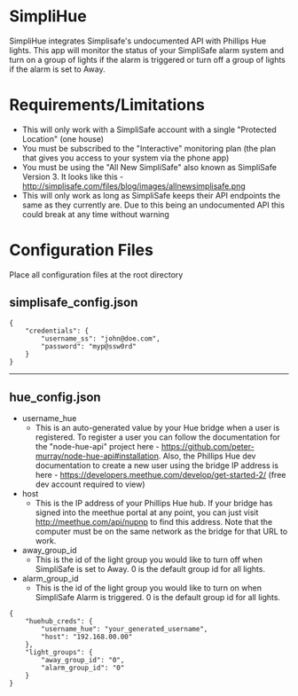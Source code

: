 # SimpliHue
SimpliHue integrates Simplisafe's undocumented API with Phillips Hue lights. This app will monitor the status of your SimpliSafe alarm system and turn on a group of lights if the alarm is triggered or turn off a group of lights if the alarm is set to Away.

# Requirements/Limitations
- This will only work with a SimpliSafe account with a single "Protected Location" (one house)
- You must be subscribed to the "Interactive" monitoring plan (the plan that gives you access to your system via the phone app)
- You must be using the "All New SimpliSafe" also known as SimpliSafe Version 3. It looks like this - http://simplisafe.com/files/blog/images/allnewsimplisafe.png
- This will only work as long as SimpliSafe keeps their API endpoints the same as they currently are. Due to this being an undocumented API this could break at any time without warning

# Configuration Files
Place all configuration files at the root directory
## simplisafe_config.json

```
{
    "credentials": {
        "username_ss": "john@doe.com",
        "password": "myp@ssw0rd"
    }
}
```
____
## hue_config.json
- username_hue
    - This is an auto-generated value by your Hue bridge when a user is registered. To register a user you can follow the documentation for the "node-hue-api" project here - https://github.com/peter-murray/node-hue-api#installation. Also, the Phillips Hue dev documentation to create a new user using the bridge IP address is here - https://developers.meethue.com/develop/get-started-2/ (free dev account required to view)
- host
    - This is the IP address of your Phillips Hue hub. If your bridge has signed into the meethue portal at any point, you can just visit http://meethue.com/api/nupnp to find this address. Note that the computer must be on the same network as the bridge for that URL to work.
- away_group_id
    - This is the id of the light group you would like to turn off when SimpliSafe is set to Away. 0 is the default group id for all lights.
- alarm_group_id
    - This is the id of the light group you would like to turn on when SimpliSafe Alarm is triggered. 0 is the default group id for all lights.
```
{
    "huehub_creds": {
        "username_hue": "your_generated_username",
        "host": "192.168.00.00"
    },
    "light_groups": {
        "away_group_id": "0",
        "alarm_group_id": "0"
    }
}
```